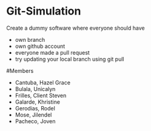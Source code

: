 # Git-Simulation
Create a dummy software where everyone should have  
- own branch  
- own github account  
- everyone made a pull request  
- try updating your local branch using git pull

#Members
- Cantuba, Hazel Grace
- Bulala, Unicalyn
- Frilles, Client Steven
- Galarde, Khristine
- Gerodias, Rodel
- Mose, Jilendel
- Pacheco, Joven
